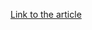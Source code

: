 [Link to the article](https://chris.partridge.tech/2023/malware-targeting-cybersecurity-subreddit/)
